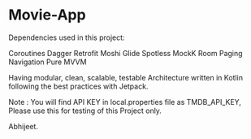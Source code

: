 # Movie-App

Dependencies used in this project:

Coroutines
Dagger
Retrofit
Moshi
Glide
Spotless
MockK
Room
Paging
Navigation
Pure MVVM

Having modular, clean, scalable, testable Architecture written in Kotlin following the best practices with Jetpack.

Note : You will find API KEY in local.properties file as TMDB_API_KEY, Please use this for testing of this Project only.

Abhijeet.
